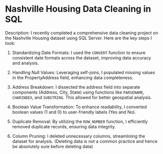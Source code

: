 # Nashville Housing Data Cleaning in SQL


Description: I recently completed a comprehensive data cleaning project on the Nashville Housing dataset using SQL Server. Here are the key steps I took:

1. Standardizing Date Formats: I used the `CONVERT` function to ensure consistent date formats across the dataset, improving data accuracy and analysis.

2. Handling Null Values: Leveraging self-joins, I populated missing values in the PropertyAddress field, enhancing data completeness.

3. Address Breakdown: I dissected the address field into separate components (Address, City, State) using functions like `PARSENAME`, `CHARINDEX`, and `SUBSTRING`. This allowed for better geospatial analysis.

4. Boolean Value Transformation: To enhance readability, I converted boolean values (1 and 0) to user-friendly labels (Yes and No).

5. Duplicate Removal: By utilizing the `ROW_NUMBER` function, I efficiently removed duplicate records, ensuring data integrity.

6. Column Pruning: I deleted unnecessary columns, streamlining the dataset for analysis. (Deleting data is not a common practice and hence be absolutely sure before deleting data)
